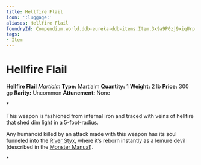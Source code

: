 ```yaml
---
title: Hellfire Flail
icon: ':luggage:'
aliases: Hellfire Flail
foundryId: Compendium.world.ddb-eureka-ddb-items.Item.3x9a9P0zj9xiqUrp
tags:
- Item
---
```


# Hellfire Flail

**Hellfire Flail**
_Martialm_
**Type:** Martialm
**Quantity:** 1
**Weight:** 2 lb
**Price:** 300 gp
**Rarity:** Uncommon
**Attunement:** None

*<p>This weapon is fashioned from infernal iron and traced with veins of hellfire that shed dim light in a 5-foot-radius.

Any humanoid killed by an attack made with this weapon has its soul funneled into the <a href="https://www.dndbeyond.com/sources/bgdia/avernus#RiverStyx">River Styx</a>, where it’s reborn instantly as a lemure devil (described in the <a href="https://www.dndbeyond.com/sources/mm">Monster Manual</a>).</p>*